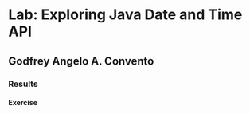 # Lab: Exploring Java Date and Time API

## Godfrey Angelo A. Convento

### Results

#### Exercise 
